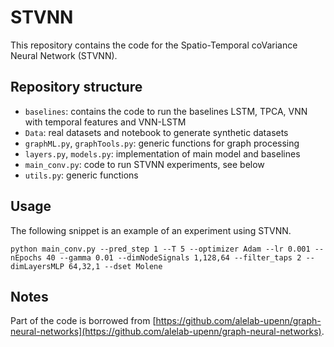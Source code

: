 # STVNN

This repository contains the code for the Spatio-Temporal coVariance Neural Network (STVNN). 

## Repository structure
- `baselines`: contains the code to run the baselines LSTM, TPCA, VNN with temporal features and VNN-LSTM
- `Data`: real datasets and notebook to generate synthetic datasets
- `graphML.py`, `graphTools.py`: generic functions for graph processing
- `layers.py`, `models.py`: implementation of main model and baselines
- `main_conv.py`: code to run STVNN experiments, see below
- `utils.py`: generic functions

## Usage
The following snippet is an example of an experiment using STVNN.
```
python main_conv.py --pred_step 1 --T 5 --optimizer Adam --lr 0.001 --nEpochs 40 --gamma 0.01 --dimNodeSignals 1,128,64 --filter_taps 2 --dimLayersMLP 64,32,1 --dset Molene
```

## Notes

Part of the code is borrowed from [https://github.com/alelab-upenn/graph-neural-networks](https://github.com/alelab-upenn/graph-neural-networks).